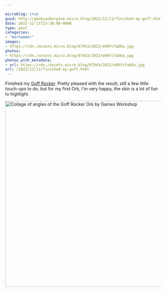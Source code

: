 ```yaml
---

microblog: true
guid: http://geekyaubergine.micro.blog/2022/12/11/finished-my-goff.html
date: 2022-12-11T23:30:00-0000
type: post
categories:
- "Warhammer"
images:
- https://cdn./assets.micro.blog/67943/2022/e09fcfa66a.jpg
photos:
- https://cdn./assets.micro.blog/67943/2022/e09fcfa66a.jpg
photos_with_metadata:
- url: https://cdn./assets.micro.blog/67943/2022/e09fcfa66a.jpg
url: /2022/12/11/finished-my-goff.html
---
```

Finished my [Goff Rocker](https://www.games-workshop.com/en-GB/ork-goff-rocker-xmas-promo-2022). Pretty pleased with the result; still a few little touch-ups to do, but for my first Ork, I'm very happy, the skin is a lot of fun to highlight.

<img src="/assets/2022/e09fcfa66a.jpg" width="600" height="600" alt="Collage of angles of the Goff Rocker Ork by Games Workshop">
